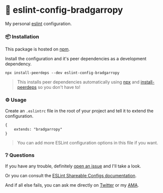 # 💎 eslint-config-bradgarropy

My personal [eslint][1] configuration.

### 📦 Installation

This package is hosted on [npm][2].  

Install the configuration and it's peer dependencies as a development dependency.

```
npx install-peerdeps --dev eslint-config-bradgarropy
```

> This installs peer dependencies automatically using [npx][3] and [install-peerdeps][4] so you don't have to!

### ⚙ Usage

Create an `.eslintrc` file in the root of your project and tell it to extend the configuration.

```
{
    extends: "bradgarropy"
}
```

> You can add more ESLint configuration options in this file if you want.

### ❔ Questions

If you have any trouble, definitely [open an issue][5] and I'll take a look.

Or you can consult the [ESLint Shareable Configs documentation][6].

And if all else fails, you can ask me directly on [Twitter][7] or my [AMA][8].


[1]: https://eslint.org
[2]: https://www.npmjs.com
[3]: https://www.npmjs.com/package/npx
[4]: https://www.npmjs.com/package/install-peerdeps
[5]: https://github.com/bradgarropy/eslint-config-bradgarropy/issues
[6]: https://eslint.org/docs/developer-guide/shareable-configs
[7]: https://twitter.com/bradgarropy
[8]: https://github.com/bradgarropy/ama
